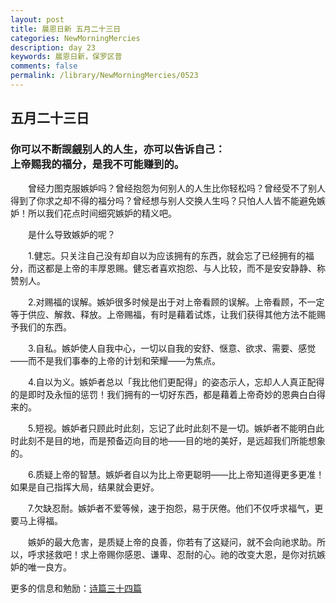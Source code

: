 ```yaml
---
layout: post
title: 晨恩日新 五月二十三日
categories: NewMorningMercies
description: day 23
keywords: 晨恩日新，保罗区普
comments: false
permalink: /library/NewMorningMercies/0523
---
```


## 五月二十三日

### 你可以不断觊觎别人的人生，亦可以告诉自己： <br> 上帝赐我的福分，是我不可能赚到的。

&emsp;&emsp;曾经力图克服嫉妒吗？曾经抱怨为何别人的人生比你轻松吗？曾经受不了别人得到了你求之却不得的福分吗？曾经想与别人交换人生吗？只怕人人皆不能避免嫉妒！所以我们花点时间细究嫉妒的精义吧。

&emsp;&emsp;是什么导致嫉妒的呢？

&emsp;&emsp;1.健忘。只关注自己没有却自以为应该拥有的东西，就会忘了已经拥有的福分，而这都是上帝的丰厚恩赐。健忘者喜欢抱怨、与人比较，而不是安安静静、称赞别人。

&emsp;&emsp;2.对赐福的误解。嫉妒很多时候是出于对上帝看顾的误解。上帝看顾，不一定等于供应、解救、释放。上帝赐福，有时是藉着试炼，让我们获得其他方法不能赐予我们的东西。

&emsp;&emsp;3.自私。嫉妒使人自我中心，一切以自我的安舒、惬意、欲求、需要、感觉——而不是我们事奉的上帝的计划和荣耀——为焦点。

&emsp;&emsp;4.自以为义。嫉妒者总以「我比他们更配得」的姿态示人，忘却人人真正配得的是即时及永恒的惩罚！我们拥有的一切好东西，都是藉着上帝奇妙的恩典白白得来的。

&emsp;&emsp;5.短视。嫉妒者只顾此时此刻，忘记了此时此刻不是一切。嫉妒者不能明白此时此刻不是目的地，而是预备迈向目的地——目的地的美好，是远超我们所能想象的。

&emsp;&emsp;6.质疑上帝的智慧。嫉妒者自以为比上帝更聪明——比上帝知道得更多更准！如果是自己指挥大局，结果就会更好。

&emsp;&emsp;7.欠缺忍耐。嫉妒者不爱等候，速于抱怨，易于厌倦。他们不仅呼求福气，更要马上得福。

&emsp;&emsp;嫉妒的最大危害，是质疑上帝的良善，你若有了这疑问，就不会向祂求助。所以，呼求拯救吧！求上帝赐你感恩、谦卑、忍耐的心。祂的改变大恩，是你对抗嫉妒的唯一良方。

更多的信息和勉励：[诗篇三十四篇]()
